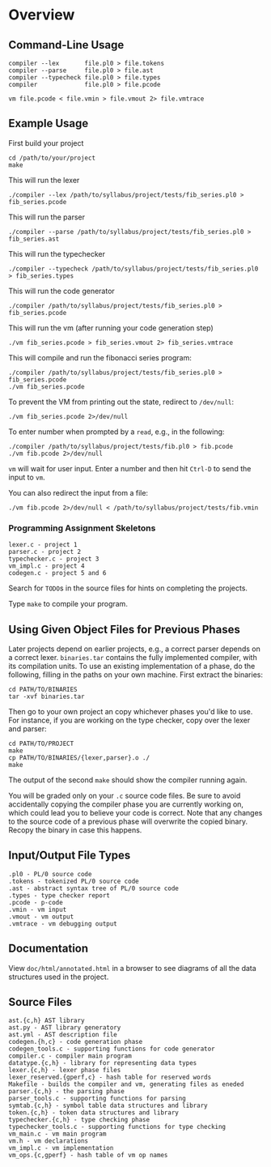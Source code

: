 # Overview

## Command-Line Usage

    compiler --lex       file.pl0 > file.tokens
    compiler --parse     file.pl0 > file.ast
    compiler --typecheck file.pl0 > file.types
    compiler             file.pl0 > file.pcode

    vm file.pcode < file.vmin > file.vmout 2> file.vmtrace

## Example Usage

First build your project

    cd /path/to/your/project
    make

This will run the lexer

    ./compiler --lex /path/to/syllabus/project/tests/fib_series.pl0 > fib_series.pcode

This will run the parser

    ./compiler --parse /path/to/syllabus/project/tests/fib_series.pl0 > fib_series.ast

This will run the typechecker

    ./compiler --typecheck /path/to/syllabus/project/tests/fib_series.pl0 > fib_series.types

This will run the code generator

    ./compiler /path/to/syllabus/project/tests/fib_series.pl0 > fib_series.pcode
    
This will run the vm (after running your code generation step)

    ./vm fib_series.pcode > fib_series.vmout 2> fib_series.vmtrace

This will compile and run the fibonacci series program:

    ./compiler /path/to/syllabus/project/tests/fib_series.pl0 > fib_series.pcode
    ./vm fib_series.pcode
    
To prevent the VM from printing out the state, redirect to `/dev/null`:

    ./vm fib_series.pcode 2>/dev/null

To enter number when prompted by a `read`, e.g., in the following:

    ./compiler /path/to/syllabus/project/tests/fib.pl0 > fib.pcode
    ./vm fib.pcode 2>/dev/null

`vm` will wait for user input.  Enter a number and then hit `Ctrl-D`
to send the input to `vm`.

You can also redirect the input from a file:

    ./vm fib.pcode 2>/dev/null < /path/to/syllabus/project/tests/fib.vmin

### Programming Assignment Skeletons

    lexer.c - project 1
    parser.c - project 2
    typechecker.c - project 3
    vm_impl.c - project 4
    codegen.c - project 5 and 6
    
Search for `TODO`s in the source files for hints on completing the
projects.

Type `make` to compile your program.

## Using Given Object Files for Previous Phases

Later projects depend on earlier projects, e.g., a correct parser
depends on a correct lexer.  `binaries.tar` contains the fully
implemented compiler, with its compilation units.  To use an existing
implementation of a phase, do the following, filling in the paths on
your own machine.  First extract the binaries:

    cd PATH/TO/BINARIES
    tar -xvf binaries.tar

Then go to your own project an copy whichever phases you'd like to
use.  For instance, if you are working on the type checker, copy over
the lexer and parser:

    cd PATH/TO/PROJECT
    make
    cp PATH/TO/BINARIES/{lexer,parser}.o ./
    make

The output of the second `make` should show the compiler running
again.

You will be graded only on your `.c` source code files.  Be sure to
avoid accidentally copying the compiler phase you are currently
working on, which could lead you to believe your code is correct.
Note that any changes to the source code of a previous phase will
overwrite the copied binary.  Recopy the binary in case this happens.

## Input/Output File Types

    .pl0 - PL/0 source code
    .tokens - tokenized PL/0 source code
    .ast - abstract syntax tree of PL/0 source code
    .types - type checker report
    .pcode - p-code
    .vmin - vm input
    .vmout - vm output
    .vmtrace - vm debugging output

## Documentation

View `doc/html/annotated.html` in a browser to see diagrams of all the
data structures used in the project.

## Source Files

    ast.{c,h} AST library
    ast.py - AST library generatory
    ast.yml - AST description file
    codegen.{h,c} - code generation phase
    codegen_tools.c - supporting functions for code generator
    compiler.c - compiler main program
    datatype.{c,h} - library for representing data types
    lexer.{c,h} - lexer phase files
    lexer_reserved.{gperf,c} - hash table for reserved words
    Makefile - builds the compiler and vm, generating files as eneded
    parser.{c,h} - the parsing phase
    parser_tools.c - supporting functions for parsing
    symtab.{c,h} - symbol table data structures and library
    token.{c,h} - token data structures and library
    typechecker.{c,h} - type checking phase
    typechecker_tools.c - supporting functions for type checking
    vm_main.c - vm main program
    vm.h - vm declarations
    vm_impl.c - vm implementation
    vm_ops.{c,gperf} - hash table of vm op names
